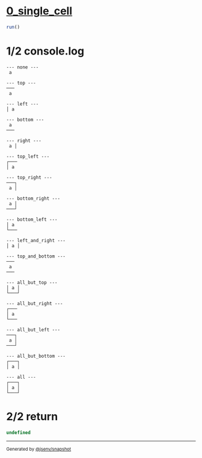 # [0_single_cell](../../table_1_cell.test.mjs#L66)

```js
run()
```

# 1/2 console.log

```console
--- none ---
 a 

--- top ---
───
 a 

--- left ---
│ a 

--- bottom ---
 a 
───

--- right ---
 a │

--- top_left ---
┌───
│ a 

--- top_right ---
───┐
 a │

--- bottom_right ---
 a │
───┘

--- bottom_left ---
│ a 
└───

--- left_and_right ---
│ a │

--- top_and_bottom ---
───
 a 
───

--- all_but_top ---
│ a │
└───┘

--- all_but_right ---
┌───
│ a 
└───

--- all_but_left ---
───┐
 a │
───┘

--- all_but_bottom ---
┌───┐
│ a │

--- all ---
┌───┐
│ a │
└───┘

```

# 2/2 return

```js
undefined
```

---

<sub>
  Generated by <a href="https://github.com/jsenv/core/tree/main/packages/independent/snapshot">@jsenv/snapshot</a>
</sub>
